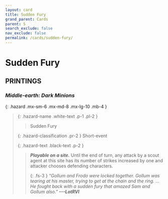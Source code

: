 ```yaml
---
layout: card
title: Sudden Fury
grand_parent: Cards
parent: S
search_exclude: false
nav_exclude: false
permalink: /cards/sudden-fury/
---
```


# Sudden Fury


## PRINTINGS


### _Middle-earth: Dark Minions_

{: .hazard .mx-sm-6 .mx-md-8 .mx-lg-10 .mb-4 }
> {: .hazard-name .white-text .p-1 .pl-2 }
> > <div class="hazard-mp"></div>
> > <div class="card-name">Sudden Fury</div>
>
> {: .hazard-classification .pr-2 }
> Short-event
>
> {: .hazard-text .black-text .p-2 }
> > ***Playable on a site.*** Until the end of turn, any attack by a scout agent at this site has its number of strikes increased by one and attacker chooses defending characters. 
> > 
> > {: .fs-3 } 
> > _“Gollum and Frodo were locked together. Gollum was tearing at his master, trying to get at the chain and the ring. ... He fought back with a sudden fury that amazed Sam and Gollum also."_ ***---&#65279;LotRVI***  
>

